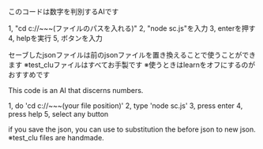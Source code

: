 このコードは数字を判別するAIです

1, "cd c://~~~(ファイルのパスを入れる)"
2, "node sc.js"を入力
3, enterを押す
4, helpを実行
5, ボタンを入力

セーブしたjsonファイルは前のjsonファイルを置き換えることで使うことができます
※test_cluファイルはすべてお手製です
※使うときはlearnをオフにするのがおすすめです

This code is an AI that discerns numbers.

1, do 'cd c://~~~(your file position)'
2, type 'node sc.js'
3, press enter
4, press help
5, select any button

if you save the json, you can use to substitution the before json to new json.
※test_clu files are handmade.

